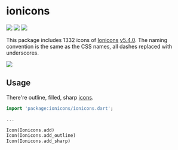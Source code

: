 # ionicons

![](https://img.shields.io/pub/v/ionicons)
![](https://img.shields.io/github/license/ez-connect/flutter-ionicons)
![](https://img.shields.io/github/issues/ez-connect/flutter-ionicons)

This package includes 1332 icons of [Ionicons](https://ionicons.com/) [v5.4.0](https://github.com/ionic-team/ionicons/releases/tag/v5.3.0). The naming convention is the same as the CSS names, all dashes replaced with underscores.

![](https://i.ibb.co/tY6mkt1/flutter-ionicons.png)

## Usage

There're outline, filled, sharp [icons](https://ionicons.com/).

```dart
import 'package:ionicons/ionicons.dart';

...

Icon(Ionicons.add)
Icon(Ionicons.add_outline)
Icon(Ionicons.add_sharp)
```
